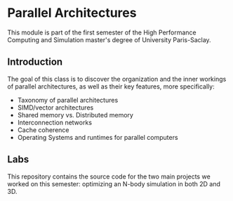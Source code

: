 # Parallel Architectures

This module is part of the first semester of the High Performance Computing and Simulation master's degree of University Paris-Saclay.

## Introduction
The goal of this class is to discover the organization and the inner workings of parallel architectures, as well as their key features, more specifically:
- Taxonomy of parallel architectures
- SIMD/vector architectures
- Shared memory vs. Distributed memory
- Interconnection networks
- Cache coherence
- Operating Systems and runtimes for parallel computers

## Labs
This repository contains the source code for the two main projects we worked on this semester: optimizing an N-body simulation in both 2D and 3D.

